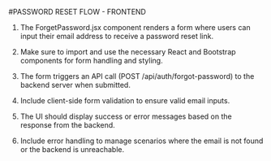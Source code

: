 
#PASSWORD RESET FLOW - FRONTEND 

  
   1. The ForgetPassword.jsx component renders a form where users can input their email address to receive a password reset link.

   2. Make sure to import and use the necessary React and Bootstrap components for form handling and styling.

   3. The form triggers an API call (POST /api/auth/forgot-password) to the backend server when submitted.

   4. Include client-side form validation to ensure valid email inputs.

   5. The UI should display success or error messages based on the response from the backend.

   6. Include error handling to manage scenarios where the email is not found or the backend is unreachable.
